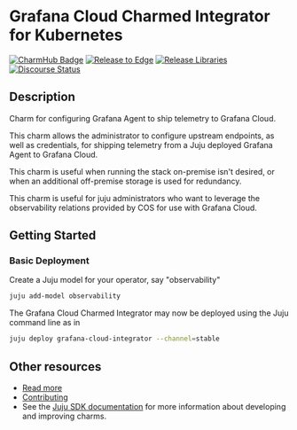 <!--
Avoid using this README file for information that is maintained or published elsewhere, e.g.:

* metadata.yaml > published on Charmhub
* documentation > published on (or linked to from) Charmhub
* detailed contribution guide > documentation or CONTRIBUTING.md

Use links instead.
-->

# Grafana Cloud Charmed Integrator for Kubernetes 

[![CharmHub Badge](https://charmhub.io/grafana-cloud-integrator/badge.svg)](https://charmhub.io/grafana-cloud-integrator)
[![Release to Edge](https://github.com/canonical/grafana-cloud-k8s-integrator/actions/workflows/release-edge.yaml/badge.svg)](https://github.com/canonical/grafana-cloud-k8s-integrator/actions/workflows/release-edge.yaml)
[![Release Libraries](https://github.com/canonical/grafana-cloud-k8s-integrator/actions/workflows/release-libs.yaml/badge.svg)](https://github.com/canonical/grafana-cloud-k8s-integrator/actions/workflows/release-libs.yaml)
[![Discourse Status](https://img.shields.io/discourse/status?server=https%3A%2F%2Fdiscourse.charmhub.io&style=flat&label=CharmHub%20Discourse)](https://discourse.charmhub.io)

## Description

Charm for configuring Grafana Agent to ship telemetry to Grafana Cloud.

This charm allows the administrator to configure upstream endpoints, as well
as credentials, for shipping telemetry from a Juju deployed Grafana Agent
to Grafana Cloud.


This charm is useful when running the stack on-premise isn't desired, or
when an additional off-premise storage is used for redundancy.

This charm is useful for juju administrators who want to leverage the
observability relations provided by COS for use with Grafana Cloud.


## Getting Started

### Basic Deployment

Create a Juju model for your operator, say "observability"

```sh
juju add-model observability
```

The Grafana Cloud Charmed Integrator may now be deployed using the Juju command line as in

```sh
juju deploy grafana-cloud-integrator --channel=stable
```


## Other resources

- [Read more](https://example.com)
- [Contributing](CONTRIBUTING.md) <!-- or link to other contribution documentation -->
- See the [Juju SDK documentation](https://juju.is/docs/sdk) for more information about developing and improving charms.
